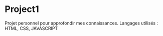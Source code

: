 # Project1
Projet personnel pour approfondir mes connaissances. Langages utilisés : HTML, CSS, JAVASCRIPT
